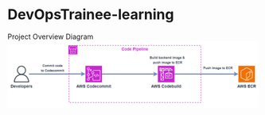 # DevOpsTrainee-learning

Project Overview Diagram
![alt text](https://github.com/BananaSorcery/DevOpsTrainee-learning/blob/main/App_pipeline.png?raw=true)